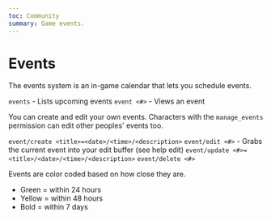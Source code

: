 ```yaml
---
toc: Community
summary: Game events.
---
```

# Events

The events system is an in-game calendar that lets you schedule events.

`events`  - Lists upcoming events
`event <#>` - Views an event

You can create and edit your own events.  Characters with the `manage_events` permission can edit other peoples' events too.

`event/create <title>=<date>/<time>/<description>`
`event/edit <#>` - Grabs the current event into your edit buffer (see help edit)
`event/update <#>=<title>/<date>/<time>/<description>`
`event/delete <#>`

Events are color coded based on how close they are.

* Green = within 24 hours
* Yellow = within 48 hours
* Bold = within 7 days